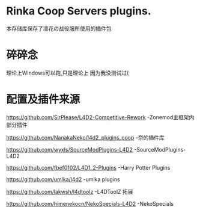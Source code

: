 # Rinka Coop Servers plugins.

本存储库保存了凛花の战役服所使用的插件包

# 碎碎念

理论上Windows可以跑,只是理论上
因为我没测试过(


# 配置及插件来源
https://github.com/SirPlease/L4D2-Competitive-Rework    -Zonemod主框架内部分插件

https://github.com/NanakaNeko/l4d2_plugins_coop	    -奈的插件库

https://github.com/wyxls/SourceModPlugins-L4D2      -SourceModPlugins-L4D2

https://github.com/fbef0102/L4D1_2-Plugins      -Harry Potter Plugins

https://github.com/umlka/l4d2       -umlka plugins

https://github.com/lakwsh/l4dtoolz      -L4DToolZ 拓展

https://github.com/himenekocn/NekoSpecials-L4D2     -NekoSpecials
